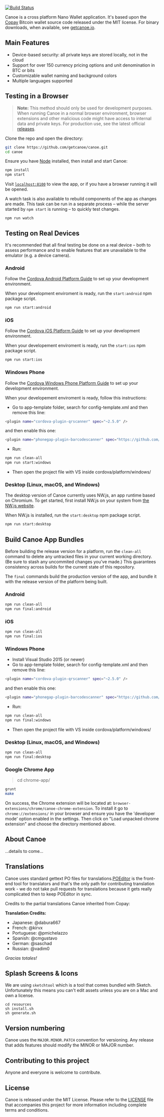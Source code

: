 [![Build Status](https://secure.travis-ci.org/gokr/canoe.svg)](http://travis-ci.org/gokr/canoe)

Canoe is a cross platform Nano Wallet application. It's based upon the [Copay](https://copay.io) Bitcoin wallet source code released under the MIT license. For binary downloads, when available, see [getcanoe.io](https://getcanoe.io).

## Main Features

- Device-based security: all private keys are stored locally, not in the cloud
- Support for over 150 currency pricing options and unit denomination in BTC or bits
- Customizable wallet naming and background colors
- Multiple languages supported

## Testing in a Browser

> **Note:** This method should only be used for development purposes. When running Canoe in a normal browser environment, browser extensions and other malicious code might have access to internal data and private keys. For production use, see the latest official [releases](https://github.com/gokr/canoe/releases/).

Clone the repo and open the directory:

```sh
git clone https://github.com/getcanoe/canoe.git
cd canoe
```

Ensure you have [Node](https://nodejs.org/) installed, then install and start Canoe:

```sh
npm install
npm start
```

Visit [`localhost:8100`](http://localhost:8100/) to view the app, or if you have a browser running it will be opened.

A watch task is also available to rebuild components of the app as changes are made. This task can be run in a separate process – while the server started by `npm start` is running – to quickly test changes.

```
npm run watch
```

## Testing on Real Devices

It's recommended that all final testing be done on a real device – both to assess performance and to enable features that are unavailable to the emulator (e.g. a device camera).

### Android

Follow the [Cordova Android Platform Guide](https://cordova.apache.org/docs/en/latest/guide/platforms/android/) to set up your development environment.

When your development enviroment is ready, run the `start:android` npm package script.

```sh
npm run start:android
```

### iOS

Follow the [Cordova iOS Platform Guide](https://cordova.apache.org/docs/en/latest/guide/platforms/ios/) to set up your development environment.

When your developement enviroment is ready, run the `start:ios` npm package script.

```sh
npm run start:ios
```

### Windows Phone

Follow the [Cordova Windows Phone Platform Guide](https://cordova.apache.org/docs/en/latest/guide/platforms/win8/index.html) to set up your development environment.

When your developement enviroment is ready, follow this instructions:

- Go to app-template folder, search for config-template.xml and then remove this line:
```sh
<plugin name="cordova-plugin-qrscanner" spec="~2.5.0" />
```
and then enable this one:
```sh
<plugin name="phonegap-plugin-barcodescanner" spec="https://github.com/phonegap/phonegap-plugin-barcodescanner.git" />
```
- Run:
```sh
npm run clean-all
npm run start:windows
```
- Then open the project file with VS inside cordova/platform/windows/

### Desktop (Linux, macOS, and Windows)

The desktop version of Canoe currently uses NW.js, an app runtime based on Chromium. To get started, first install NW.js on your system from [the NW.js website](https://nwjs.io/).

When NW.js is installed, run the `start:desktop` npm package script.

```sh
npm run start:desktop
```

## Build Canoe App Bundles

Before building the release version for a platform, run the `clean-all` command to delete any untracked files in your current working directory. (Be sure to stash any uncommited changes you've made.) This guarantees consistency across builds for the current state of this repository.

The `final` commands build the production version of the app, and bundle it with the release version of the platform being built.

### Android

```sh
npm run clean-all
npm run final:android
```

### iOS

```sh
npm run clean-all
npm run final:ios
```

### Windows Phone

- Install Visual Studio 2015 (or newer)
- Go to app-template folder, search for config-template.xml and then remove this line:
```sh
<plugin name="cordova-plugin-qrscanner" spec="~2.5.0" />
```
and then enable this one:
```sh
<plugin name="phonegap-plugin-barcodescanner" spec="https://github.com/phonegap/phonegap-plugin-barcodescanner.git" />
```
- Run:
```sh
npm run clean-all
npm run final:windows
```
- Then open the project file with VS inside cordova/platform/windows/

### Desktop (Linux, macOS, and Windows)

```sh
npm run clean-all
npm run final:desktop
```

### Google Chrome App

> cd chrome-app/

```sh
grunt
make
```

On success, the Chrome extension will be located at: `browser-extensions/chrome/canoe-chrome-extension`.  To install it go to `chrome://extensions/` in your browser and ensure you have the 'developer mode' option enabled in the settings.  Then click on "Load unpacked chrome extension" and choose the directory mentioned above.

## About Canoe
...details to come...

## Translations
Canoe uses standard gettext PO files for translations.[POEditor](https://poeditor.com/join/project/cnSZa85DRN) is the front-end tool for translators and that's the only path for contributing translation work - we do not take pull requests for translations because it gets really complicated then to keep POEditor in sync.

Credits to the partial translations Canoe inherited from Copay:

**Translation Credits:**
- Japanese: @dabura667
- French: @kirvx
- Portuguese: @pmichelazzo
- Spanish: @cmgustavo
- German: @saschad
- Russian: @vadim0

*Gracias totales!*

## Splash Screens & Icons

We are using `sketchtool` which is a tool that comes bundled with Sketch. Unfortunately this means you can't edit assets unless you are on a Mac and own a license.

    cd resources
    sh install.sh
    sh generate.sh

## Version numbering
Canoe uses the `MAJOR.MINOR.PATCH` convention for versioning.  Any release that adds features should modify the MINOR or MAJOR number.

## Contributing to this project
Anyone and everyone is welcome to contribute.

## License
Canoe is released under the MIT License.  Please refer to the [LICENSE](https://github.com/gokr/canoe/blob/master/LICENSE) file that accompanies this project for more information including complete terms and conditions.
